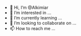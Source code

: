 - 👋 Hi, I’m @Alkimiar
- 👀 I’m interested in ...
- 🌱 I’m currently learning ...
- 💞️ I’m looking to collaborate on ...
- 📫 How to reach me ...

<!---
Alkimiar/Alkimiar is a ✨ special ✨ repository because its `README.md` (this file) appears on your GitHub profile.
You can click the Preview link to take a look at your changes.
--->
